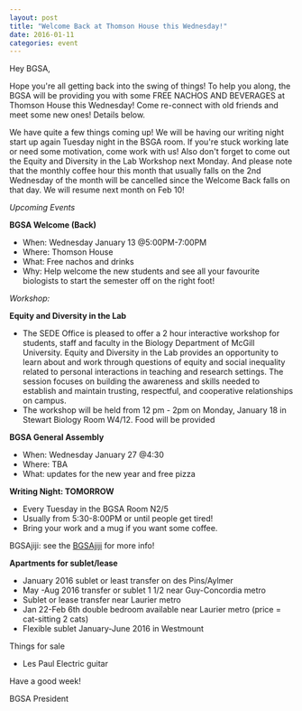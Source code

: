 ```yaml
---
layout: post
title: "Welcome Back at Thomson House this Wednesday!"
date: 2016-01-11
categories: event
---
```


Hey BGSA,

Hope you're all getting back into the swing of things!  To help you along, the BGSA will be providing you with some FREE NACHOS AND BEVERAGES at Thomson House this Wednesday! Come re-connect with old friends and meet some new ones! Details below.

We have quite a few things coming up! We will be having our writing night start up again Tuesday night in the BSGA room.  If you're stuck working late or need some motivation, come work with us!  Also don't forget to come out the Equity and Diversity in the Lab Workshop next Monday. And please note that the monthly coffee hour this month that usually falls on the 2nd Wednesday of the month will be cancelled since the Welcome Back falls on that day.  We will resume next month on Feb 10!


*Upcoming Events*

**BGSA Welcome (Back)**

- When: Wednesday January 13 @5:00PM-7:00PM
- Where: Thomson House
- What: Free nachos and drinks
- Why: Help welcome the new students and see all your favourite biologists to start the semester off on the right foot!

*Workshop:*

**Equity and Diversity in the Lab**

- The SEDE Office is pleased to offer a 2 hour interactive workshop for students, staff and faculty in the Biology Department of McGill University. Equity and Diversity in the Lab provides an opportunity to learn about and work through questions of equity and social inequality related to personal interactions in teaching and research settings. The session focuses on building the awareness and skills needed to establish and maintain trusting, respectful, and cooperative relationships on campus. 
- The workshop will be held from 12 pm - 2pm on Monday, January 18 in Stewart Biology Room W4/12. Food will be provided

**BGSA General Assembly**

- When: Wednesday January 27 @4:30
- Where: TBA
- What: updates for the new year and free pizza
 
**Writing Night: TOMORROW**

- Every Tuesday in the BGSA Room N2/5
- Usually from 5:30-8:00PM or until people get tired!
- Bring your work and a mug if you want some coffee.


BGSAjiji: see the [BGSAjiji](https://docs.google.com/spreadsheets/d/1s9BcBibvzUni4RXZ90X5_LQtxD_19S6mxys_-VmQ1CM/edit?pli=1#gid=0) for more info!

**Apartments for sublet/lease**

- January 2016 sublet or least transfer on des Pins/Aylmer
- May -Aug 2016 transfer or sublet 1 1/2 near Guy-Concordia metro
- Sublet or lease transfer near Laurier metro
- Jan 22-Feb 6th double bedroom available near Laurier metro (price = cat-sitting 2 cats)
- Flexible sublet January-June 2016 in Westmount

Things for sale

- Les Paul Electric guitar


Have a good week!

BGSA President
